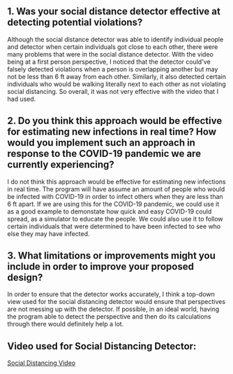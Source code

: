 ## **1. Was your social distance detector effective at detecting potential violations?**

Although the social distance detector was able to identify individual people and detector when certain individuals got close to each other, there were many problems that were in the social distance detector. With the video being at a first person perspective, I noticed that the detector could've falsely detected violations when a person is overlapping another but may not be less than 6 ft away from each other. Similarly, it also detected certain individuals who would be walking literally next to each other as not violating social distancing. So overall, it was not very effective with the video that I had used.

## **2. Do you think this approach would be effective for estimating new infections in real time?  How would you implement such an approach in response to the COVID-19 pandemic we are currently experiencing?**

I do not think this approach would be effective for estimating new infections in real time. The program will have assume an amount of people who would be infected with COVID-19 in order to infect others when they are less than 6 ft apart. If we are using this for the COVID-19 pandemic, we could use it as a good example to demonstate how quick and easy COVID-19 could spread, as a simulator to educate the people. We could also use it to follow certain individuals that were determined to have been infected to see who else they may have infected.

## **3. What limitations or improvements might you include in order to improve your proposed design?**

In order to ensure that the detector works accurately, I think a top-down view used for the social distancing detector would ensure that perspectives are not messing up with the detector. If possible, in an ideal world, having the program able to detect the perspective and then do its calculations through there would definitely help a lot.

## **Video used for Social Distancing Detector:**

[Social Distancing Video](https://youtu.be/lJXmNq9o7xw)
